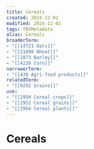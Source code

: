 ```yaml
---
title: Cereals
created: 2024-12-02
modified: 2024-12-02
tags: TBSMetadata
alias: Cereals
broaderTerm:
- "[[14721 Oats]]"
- "[[21698 Wheat]]"
- "[[1873 Barley]]"
- "[[4226 Corn]]"
narrowerTerm:
- "[[439 Agri-food products]]"
relatedTerm:
- "[[9292 Grains]]"
use:
- "[[2950 Cereal crops]]"
- "[[2952 Cereal grains]]"
- "[[2954 Cereal plants]]"
---
```

# Cereals
